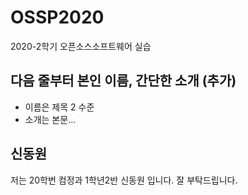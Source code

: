 # OSSP2020
2020-2학기 오픈소스소프트웨어 실습
## 다음 줄부터 본인 이름, 간단한 소개 (추가)
- 이름은 제목 2 수준
- 소개는 본문...
## 신동원
저는 20학번 컴정과 1학년2반 신동원 입니다. 잘 부탁드립니다.
